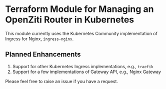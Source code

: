# Terraform Module for Managing an OpenZiti Router in Kubernetes

This module currently uses the Kubernetes Community implementation of Ingress for Nginx, `ingress-nginx`.

## Planned Enhancements

1. Support for other Kubernetes Ingress implementations, e.g., `traefik`
1. Support for a few implementations of Gateway API, e.g., Nginx Gateway

Please feel free to raise an issue if you have a request.

